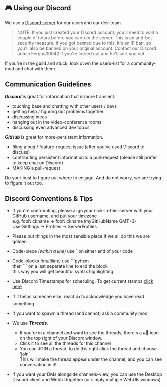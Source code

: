 ## 🎮 Using our Discord 

We use a [Discord server](https://discord.gg/autogpt) for our users and our dev-team.

> NOTE: If you just created your Discord account, you'll need to wait a couple of hours before you can join the server. This is an anti-bot security measure. If you got banned due to this, it's an IP ban, so you'll also be banned on your original account. Contact our Discord admin Fergus#0042 if you're locked out and he'll sort you out.

If you're in the guild and stuck, look down the users-list for a community-mod and chat with them.


## Communication Guidelines

***Discord*** is great for information that is more transient:
- touching base and chatting with other users / devs
- getting help / figuring out problems together
- discussing ideas
- hanging out in the video-conference rooms
- discussing even advanced dev topics

***GitHub*** is great for more-persistent information.
- filing a bug / feature-request issue (after you've used Discord to discuss)
- contributing persistent information to a pull-request (please still prefer to keep chat on Discord)
- MAKING a pull-request

Do your best to figure out where to engage. And do not worry, we are trying to figure it out too.


## Discord Conventions & Tips

- If you're contributing, please align your nick-in-this-server with your GitHub username, and put your timezone  
    e.g. fooNickname -> fooNickname (myGitHubName GMT+3)  
    UserSettings -> Profiles -> ServerProfiles  

- Please put things in the most sensible place
    If we all do this we are golden

- Code-piece *(within a line)* use \` on either end of your code

- Code-blocks *(multiline)* use \`\`\`python  
    then \`\`\` on a last seperate line to end the block  
    this way you will get beautiful syntax highlighting

- Use Discord Timestamps for scheduling. To get current stamps [click here](https://hammertime.cyou/en-GB)

- If it helps someone else, react 👍 to acknowledge you have read something

- If you want to spawn a thread (and cannot) ask a community mod

- We use ***Threads***.
    - If you're in a channel and want to see the threads, there's a #💬 icon on the top right of your Discord window.
    - Click it to see all the threads for this channel
    - You can JOIN a thread, to do this right click the thread and choose 'join'.  
        This will make the thread appear under the channel, and you can see conversation in it!

- If you want your DMs alongside channels-view, you can use the Desktop Discord client and WebUI together (or simply multiple WebUIs windows)
